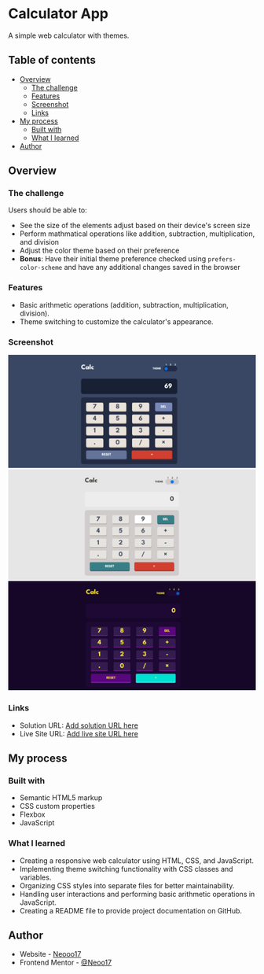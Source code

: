 # Calculator App

A simple web calculator with themes.

## Table of contents

- [Overview](#overview)
  - [The challenge](#the-challenge)
  - [Features](#features)
  - [Screenshot](#screenshot)
  - [Links](#links)
- [My process](#my-process)
  - [Built with](#built-with)
  - [What I learned](#what-i-learned)
- [Author](#author)


## Overview

### The challenge

Users should be able to:

- See the size of the elements adjust based on their device's screen size
- Perform mathmatical operations like addition, subtraction, multiplication, and division
- Adjust the color theme based on their preference
- **Bonus**: Have their initial theme preference checked using `prefers-color-scheme` and have any additional changes saved in the browser

### Features

- Basic arithmetic operations (addition, subtraction, multiplication, division).
- Theme switching to customize the calculator's appearance.

### Screenshot

![](./images/theme1.png)
![](./images/theme2.png)
![](./images/theme3.png)



### Links

- Solution URL: [Add solution URL here]()
- Live Site URL: [Add live site URL here]()

## My process

### Built with

- Semantic HTML5 markup
- CSS custom properties
- Flexbox
- JavaScript

### What I learned

- Creating a responsive web calculator using HTML, CSS, and JavaScript.
- Implementing theme switching functionality with CSS classes and variables.
- Organizing CSS styles into separate files for better maintainability.
- Handling user interactions and performing basic arithmetic operations in JavaScript.
- Creating a README file to provide project documentation on GitHub.


## Author

- Website - [Neooo17]()
- Frontend Mentor - [@Neoo17]()

